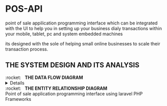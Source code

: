 # POS-API

point of sale appilication programming interface which can be integrated with the UI to help you in setting up your business dialy  transactions within your mobile, tablet, pc and system embedded machines

its designed with the sole of helping small online businesses to scale their transaction process.
## THE SYSTEM DESIGN AND ITS ANALYSIS

<summary>:rocket:&nbsp;&nbsp;&nbsp;<b>THE DATA FLOW DIAGRAM</b></summary>

<details><img src="UML/DFD/POS-API-LEVEL 0.png"></details>
<summary>:rocket:&nbsp;&nbsp;&nbsp;<b>THE ENTITY RELATIONSHIP DIAGRAM</b></summary>
Point of sale application programming interface using laravel PHP Frameworks
